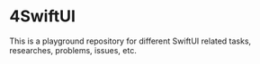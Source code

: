 


# 4SwiftUI

This is a playground repository for different SwiftUI related tasks, researches, problems, issues, etc.
